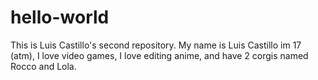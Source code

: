 # hello-world
This is Luis Castillo's second repository.
My name is Luis Castillo im 17 (atm), I love video games, I love editing anime, and have 2 corgis named Rocco and Lola. 
